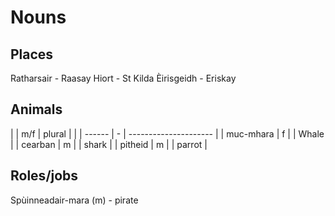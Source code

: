 # Nouns

## Places

Ratharsair - Raasay
Hiort - St Kilda
&Egrave;irisgeidh - Eriskay 

## Animals

|        | m/f | plural |                   |
| ------ | - | --------------------- |
| muc-mhara | f | | Whale                  |
| cearban | m | | shark                  |
| pitheid | m | | parrot                  |


## Roles/jobs

Sp&ugrave;inneadair-mara (m) - pirate

